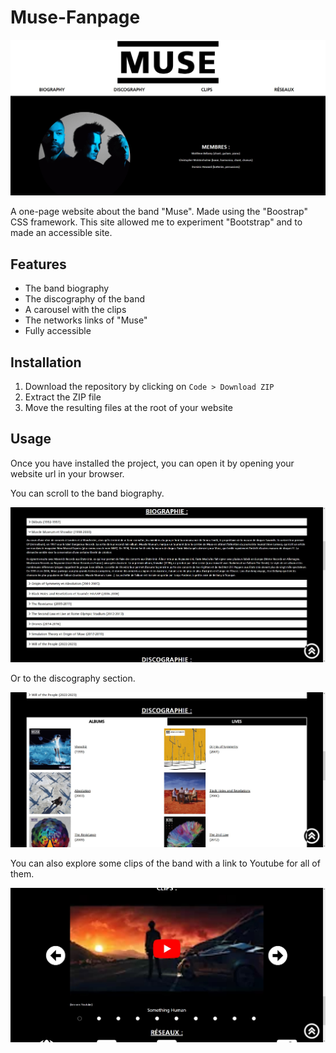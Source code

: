 # Muse-Fanpage
![Preview image](./preview/preview.jpg)

A one-page website about the band "Muse". Made using the "Boostrap" CSS framework. This site allowed me to experiment "Bootstrap" and to made an accessible site.
## Features
- The band biography
- The discography of the band
- A carousel with the clips
- The networks links of "Muse"
- Fully accessible
## Installation
1. Download the repository by clicking on `Code > Download ZIP`
2. Extract the ZIP file
3. Move the resulting files at the root of your website
## Usage
Once you have installed the project, you can open it by opening your website url in your browser.

You can scroll to the band biography.

![Biography section](./preview/images/1.jpg)

Or to the discography section.

![Discography section](./preview/images/2.jpg)

You can also explore some clips of the band with a link to Youtube for all of them.

![Clips section](./preview/images/3.jpg)